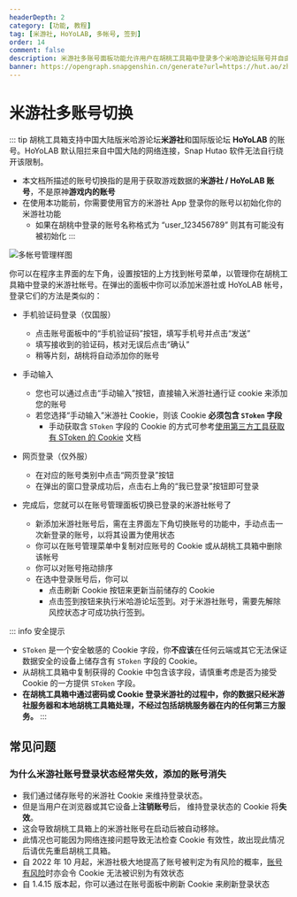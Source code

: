 ```yaml
---
headerDepth: 2
category: [功能, 教程]
tag: [米游社, HoYoLAB, 多帐号, 签到]
order: 14
comment: false
description: 米游社多账号面板功能允许用户在胡桃工具箱中登录多个米哈游论坛账号并自由切换，以实现在工具箱内以不同账号使用各种功能的目的。
banner: https://opengraph.snapgenshin.cn/generate?url=https://hut.ao/zh/features/mhy-account-switch.html
---
```


# 米游社多账号切换

::: tip
胡桃工具箱支持中国大陆版米哈游论坛**米游社**和国际版论坛 **HoYoLAB** 的账号。HoYoLAB 默认阻拦来自中国大陆的网络连接，Snap Hutao 软件无法自行绕开该限制。

- 本文档所描述的账号切换指的是用于获取游戏数据的**米游社 / HoYoLAB 账号**，不是原神**游戏内的账号**
- 在使用本功能前，你需要使用官方的米游社 App 登录你的账号以初始化你的米游社功能
  - 如果在胡桃中登录的账号名称格式为 “user_123456789” 则其有可能没有被初始化
:::

![多帐号管理样图](https://img.alicdn.com/imgextra/i4/1797064093/O1CN01ZhnkRl1g6e0tz18y9_!!1797064093.png.png_.webp)

你可以在程序主界面的左下角，设置按钮的上方找到帐号菜单，以管理你在胡桃工具箱中登录的米游社帐号。在弹出的面板中你可以添加米游社或 HoYoLAB 帐号，登录它们的方法是类似的：

- 手机验证码登录（仅国服）
  - 点击账号面板中的“手机验证码”按钮，填写手机号并点击“发送”
  - 填写接收到的验证码，核对无误后点击“确认”
  - 稍等片刻，胡桃将自动添加你的账号
- 手动输入
  - 您也可以通过点击“手动输入”按钮，直接输入米游社通行证 cookie 来添加您的账号
  - 若您选择“手动输入”米游社 Cookie，则该 Cookie **必须包含 `SToken` 字段**
    - 手动获取含 `SToken` 字段的 Cookie 的方式可参考[使用第三方工具获取有 SToken 的 Cookie](../advanced/get-stoken-cookie-from-the-third-party.md) 文档
- 网页登录（仅外服）
  - 在对应的账号类别中点击“网页登录”按钮
  - 在弹出的窗口登录成功后，点击右上角的“我已登录”按钮即可登录

- 完成后，您就可以在账号管理面板切换已登录的米游社帐号了
  - 新添加米游社账号后，需在主界面左下角切换账号的功能中，手动点击一次新登录的账号，以将其设置为使用状态
  - 你可以在账号管理菜单中复制对应账号的 Cookie 或从胡桃工具箱中删除该帐号
  - 你可以对账号拖动排序
  - 在选中登录账号后，你可以
    - 点击刷新 Cookie 按钮来更新当前储存的 Cookie
    - 点击签到按钮来执行米哈游论坛签到。对于米游社账号，需要先解除风控状态才可成功执行签到。

::: info 安全提示
- `SToken` 是一个安全敏感的 Cookie 字段，你**不应该**在任何云端或其它无法保证数据安全的设备上储存含有 `SToken` 字段的 Cookie。
- 从胡桃工具箱中复制获得的 Cookie 中包含该字段，请慎重考虑是否为接受 Cookie 的一方提供 `SToken` 字段。
- **在胡桃工具箱中通过密码或 Cookie 登录米游社的过程中，你的数据只经米游社服务器和本地胡桃工具箱处理，不经过包括胡桃服务器在内的任何第三方服务。**
:::

## 常见问题

### 为什么米游社账号登录状态经常失效，添加的账号消失

- 我们通过储存账号的米游社 Cookie 来维持登录状态。
- 但是当用户在浏览器或其它设备上**注销账号**后， 维持登录状态的 Cookie 将**失效**。
- 这会导致胡桃工具箱上的米游社账号在启动后被自动移除。
- 此情况也可能因为网络连接问题导致无法检查 Cookie 有效性，故出现此情况后请优先重启胡桃工具箱。
- 自 2022 年 10 月起，米游社极大地提高了账号被判定为有风险的概率，[账号有风险](../advanced/exceptions.md#状态1034-验证失败)时亦会令 Cookie 无法被识别为有效状态
- 自 1.4.15 版本起，你可以通过在账号面板中刷新 Cookie 来刷新登录状态
